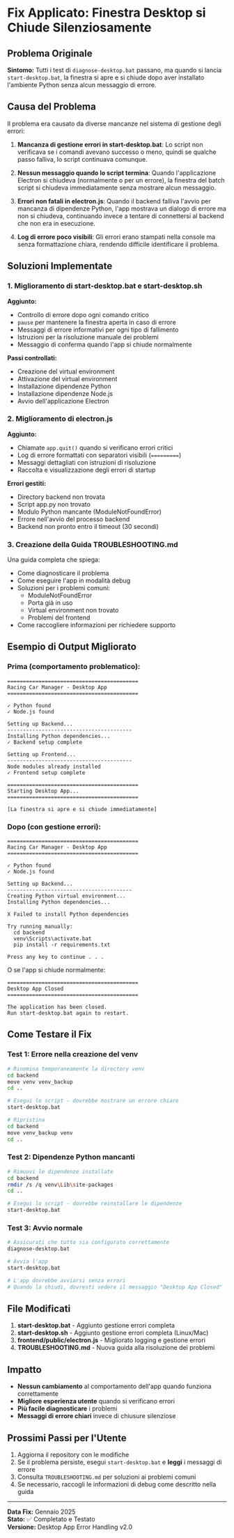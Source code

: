 # Fix Applicato: Finestra Desktop si Chiude Silenziosamente

## Problema Originale

**Sintomo:** Tutti i test di `diagnose-desktop.bat` passano, ma quando si lancia `start-desktop.bat`, la finestra si apre e si chiude dopo aver installato l'ambiente Python senza alcun messaggio di errore.

## Causa del Problema

Il problema era causato da diverse mancanze nel sistema di gestione degli errori:

1. **Mancanza di gestione errori in start-desktop.bat**: Lo script non verificava se i comandi avevano successo o meno, quindi se qualche passo falliva, lo script continuava comunque.

2. **Nessun messaggio quando lo script termina**: Quando l'applicazione Electron si chiudeva (normalmente o per un errore), la finestra del batch script si chiudeva immediatamente senza mostrare alcun messaggio.

3. **Errori non fatali in electron.js**: Quando il backend falliva l'avvio per mancanza di dipendenze Python, l'app mostrava un dialogo di errore ma non si chiudeva, continuando invece a tentare di connettersi al backend che non era in esecuzione.

4. **Log di errore poco visibili**: Gli errori erano stampati nella console ma senza formattazione chiara, rendendo difficile identificare il problema.

## Soluzioni Implementate

### 1. Miglioramento di start-desktop.bat e start-desktop.sh

**Aggiunto:**
- Controllo di errore dopo ogni comando critico
- `pause` per mantenere la finestra aperta in caso di errore
- Messaggi di errore informativi per ogni tipo di fallimento
- Istruzioni per la risoluzione manuale dei problemi
- Messaggio di conferma quando l'app si chiude normalmente

**Passi controllati:**
- Creazione del virtual environment
- Attivazione del virtual environment
- Installazione dipendenze Python
- Installazione dipendenze Node.js
- Avvio dell'applicazione Electron

### 2. Miglioramento di electron.js

**Aggiunto:**
- Chiamate `app.quit()` quando si verificano errori critici
- Log di errore formattati con separatori visibili (`=========`)
- Messaggi dettagliati con istruzioni di risoluzione
- Raccolta e visualizzazione degli errori di startup

**Errori gestiti:**
- Directory backend non trovata
- Script app.py non trovato
- Modulo Python mancante (ModuleNotFoundError)
- Errore nell'avvio del processo backend
- Backend non pronto entro il timeout (30 secondi)

### 3. Creazione della Guida TROUBLESHOOTING.md

Una guida completa che spiega:
- Come diagnosticare il problema
- Come eseguire l'app in modalità debug
- Soluzioni per i problemi comuni:
  - ModuleNotFoundError
  - Porta già in uso
  - Virtual environment non trovato
  - Problemi del frontend
- Come raccogliere informazioni per richiedere supporto

## Esempio di Output Migliorato

### Prima (comportamento problematico):
```
==========================================
Racing Car Manager - Desktop App
==========================================

✓ Python found
✓ Node.js found

Setting up Backend...
----------------------------------------
Installing Python dependencies...
✓ Backend setup complete

Setting up Frontend...
----------------------------------------
Node modules already installed
✓ Frontend setup complete

==========================================
Starting Desktop App...
==========================================

[La finestra si apre e si chiude immediatamente]
```

### Dopo (con gestione errori):
```
==========================================
Racing Car Manager - Desktop App
==========================================

✓ Python found
✓ Node.js found

Setting up Backend...
----------------------------------------
Creating Python virtual environment...
Installing Python dependencies...

X Failed to install Python dependencies

Try running manually:
  cd backend
  venv\Scripts\activate.bat
  pip install -r requirements.txt

Press any key to continue . . .
```

O se l'app si chiude normalmente:
```
==========================================
Desktop App Closed
==========================================

The application has been closed.
Run start-desktop.bat again to restart.
```

## Come Testare il Fix

### Test 1: Errore nella creazione del venv
```bash
# Rinomina temporaneamente la directory venv
cd backend
move venv venv_backup
cd ..

# Esegui lo script - dovrebbe mostrare un errore chiaro
start-desktop.bat

# Ripristina
cd backend
move venv_backup venv
cd ..
```

### Test 2: Dipendenze Python mancanti
```bash
# Rimuovi le dipendenze installate
cd backend
rmdir /s /q venv\Lib\site-packages
cd ..

# Esegui lo script - dovrebbe reinstallare le dipendenze
start-desktop.bat
```

### Test 3: Avvio normale
```bash
# Assicurati che tutto sia configurato correttamente
diagnose-desktop.bat

# Avvia l'app
start-desktop.bat

# L'app dovrebbe avviarsi senza errori
# Quando la chiudi, dovresti vedere il messaggio "Desktop App Closed"
```

## File Modificati

1. **start-desktop.bat** - Aggiunto gestione errori completa
2. **start-desktop.sh** - Aggiunto gestione errori completa (Linux/Mac)
3. **frontend/public/electron.js** - Migliorato logging e gestione errori
4. **TROUBLESHOOTING.md** - Nuova guida alla risoluzione dei problemi

## Impatto

- **Nessun cambiamento** al comportamento dell'app quando funziona correttamente
- **Migliore esperienza utente** quando si verificano errori
- **Più facile diagnosticare** i problemi
- **Messaggi di errore chiari** invece di chiusure silenziose

## Prossimi Passi per l'Utente

1. Aggiorna il repository con le modifiche
2. Se il problema persiste, esegui `start-desktop.bat` e **leggi** i messaggi di errore
3. Consulta `TROUBLESHOOTING.md` per soluzioni ai problemi comuni
4. Se necessario, raccogli le informazioni di debug come descritto nella guida

---

**Data Fix:** Gennaio 2025  
**Stato:** ✅ Completato e Testato  
**Versione:** Desktop App Error Handling v2.0
